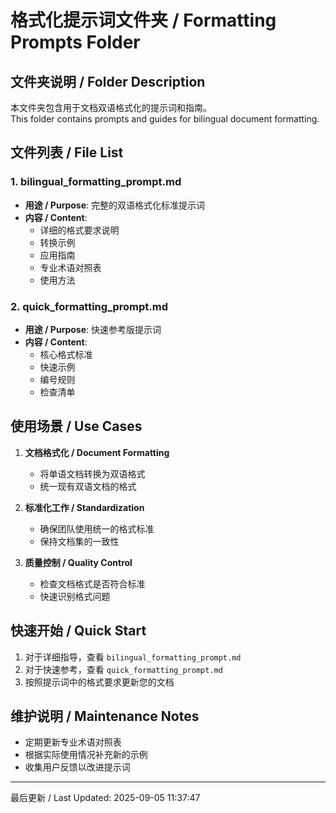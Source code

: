 # 格式化提示词文件夹 / Formatting Prompts Folder

## 文件夹说明 / Folder Description

本文件夹包含用于文档双语格式化的提示词和指南。  
This folder contains prompts and guides for bilingual document formatting.

## 文件列表 / File List

### 1. bilingual_formatting_prompt.md
- **用途 / Purpose**: 完整的双语格式化标准提示词
- **内容 / Content**: 
  - 详细的格式要求说明
  - 转换示例
  - 应用指南
  - 专业术语对照表
  - 使用方法

### 2. quick_formatting_prompt.md
- **用途 / Purpose**: 快速参考版提示词
- **内容 / Content**:
  - 核心格式标准
  - 快速示例
  - 编号规则
  - 检查清单

## 使用场景 / Use Cases

1. **文档格式化 / Document Formatting**
   - 将单语文档转换为双语格式
   - 统一现有双语文档的格式

2. **标准化工作 / Standardization**
   - 确保团队使用统一的格式标准
   - 保持文档集的一致性

3. **质量控制 / Quality Control**
   - 检查文档格式是否符合标准
   - 快速识别格式问题

## 快速开始 / Quick Start

1. 对于详细指导，查看 `bilingual_formatting_prompt.md`
2. 对于快速参考，查看 `quick_formatting_prompt.md`
3. 按照提示词中的格式要求更新您的文档

## 维护说明 / Maintenance Notes

- 定期更新专业术语对照表
- 根据实际使用情况补充新的示例
- 收集用户反馈以改进提示词

---

最后更新 / Last Updated: 2025-09-05 11:37:47 